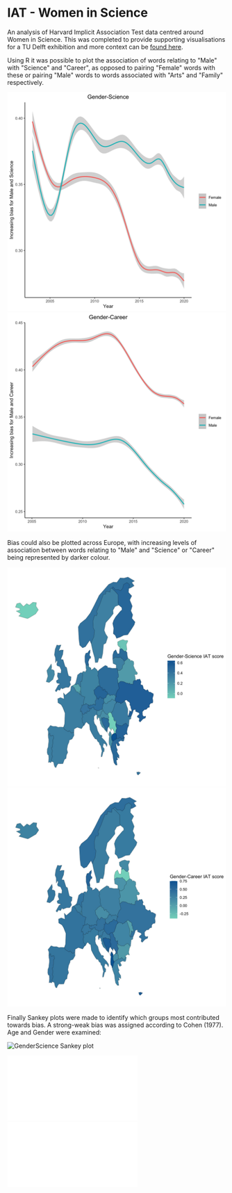 # IAT - Women in Science

An analysis of Harvard Implicit Association Test data centred around Women in Science. This was completed to provide supporting visualisations for a TU Delft exhibition and more context can be [found here](about).

Using R it was possible to plot the association of words relating to "Male" with "Science" and "Career", as opposed to pairing "Female" words with these or pairing "Male" words to words associated with "Arts" and "Family" respectively.

![GenderScience bias over time](./images/GenderScience/GenderScienceTime.jpg)![GenderCareer bias over time](./images/GenderCareer/GenderCareerTime.jpg)

Bias could also be plotted across Europe, with increasing levels of association between words relating to "Male" and "Science" or "Career" being represented by darker colour.

![GenderScience bias over time](./images/GenderScience/GenderScienceEurope.jpg)![GenderCareer bias over time](./images/GenderCareer/GenderCareerEurope.jpg)

Finally Sankey plots were made to identify which groups most contributed towards bias. A strong-weak bias was assigned according to Cohen (1977). Age and Gender were examined:

<img src="../images/GenderScience/GenderScienceAllRaw.html" alt="GenderScience Sankey plot">

![GenderScience bias over time](./images/GenderScience/GenderScienceAllRaw.html)![GenderCareer bias over time](./images/GenderCareer/GenderCareerAllRaw.html)

